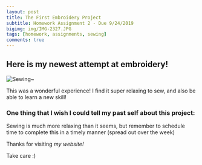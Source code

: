 ```yaml
---
layout: post
title: The First Embroidery Project  
subtitle: Homework Assignment 2 - Due 9/24/2019
bigimg: img/IMG-2327.JPG
tags: [homework, assignments, sewing]
comments: true
---
```

## Here is my newest attempt at embroidery!
![Sewing~](https://IMG-2327.JPG)

This was a wonderful experience! I find it super relaxing to sew, and also be able to learn a new skill! 

### One thing that I wish I could tell my past self about this project:
Sewing is much more relaxing than it seems, but remember to schedule time to complete this in a timely manner (spread out over the week)

Thanks for visiting _my website!_

Take care :)
